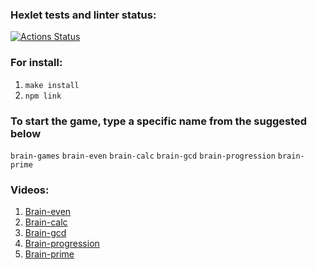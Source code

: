 ### Hexlet tests and linter status:
[![Actions Status](https://github.com/valeriybagrov/frontend-project-44/actions/workflows/hexlet-check.yml/badge.svg)](https://github.com/valeriybagrov/frontend-project-44/actions)

### For install:
1. `make install`
1. `npm link`

### To start the game, type a specific name from the suggested below
`brain-games`
`brain-even`
`brain-calc`
`brain-gcd`
`brain-progression`
`brain-prime` 

### Videos:
1. [Brain-even ](https://asciinema.org/a/L6w7Sg7Ok5R2rJ0KxszXlyz6Q)
1. [Brain-calc ](https://asciinema.org/a/Vz73kMLuINULOph4TPOf67YxF)
1. [Brain-gcd ](https://asciinema.org/a/OeEGgWkhJttfFe54kuwRSdQk3)
1. [Brain-progression ](https://asciinema.org/a/J81I1rjjix5zX5qA8hzEYBlAa)
1. [Brain-prime ](https://asciinema.org/a/52Hk5yaGI67nGTO8kPi2vMdvc)
